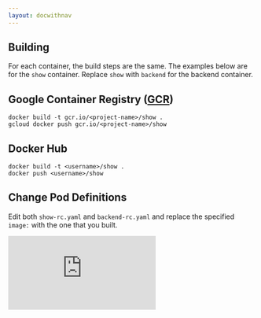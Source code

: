```yaml
---
layout: docwithnav
---
```

<!-- BEGIN MUNGE: UNVERSIONED_WARNING -->


<!-- END MUNGE: UNVERSIONED_WARNING -->
Building
--------
For each container, the build steps are the same. The examples below
are for the `show` container. Replace `show` with `backend` for the
backend container.

Google Container Registry ([GCR](https://cloud.google.com/tools/container-registry/))
---
    docker build -t gcr.io/<project-name>/show .
    gcloud docker push gcr.io/<project-name>/show

Docker Hub
----------
    docker build -t <username>/show .
    docker push <username>/show

Change Pod Definitions
----------------------
Edit both `show-rc.yaml` and `backend-rc.yaml` and replace the
specified `image:` with the one that you built.


<!-- BEGIN MUNGE: GENERATED_ANALYTICS -->
[![Analytics](https://kubernetes-site.appspot.com/UA-36037335-10/GitHub/docs/user-guide/environment-guide/containers/README.md?pixel)]()
<!-- END MUNGE: GENERATED_ANALYTICS -->

